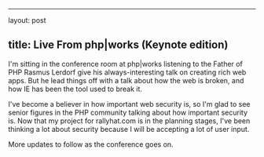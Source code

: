 <hr />

<p>layout: post</p>

<h2>title: Live From php|works (Keynote edition)</h2>

<p>
I'm sitting in the conference room at php|works listening to the Father of PHP Rasmus Lerdorf give his always-interesting talk on creating rich web apps.  But he lead things off with a talk about how the web is broken, and how IE has been the tool used to break it.
</p>

<p>
I've become a believer in how important web security is, so I'm glad to see senior figures in the PHP community talking about how important security is.  Now that my project for rallyhat.com is in the planning stages, I've been thinking a lot about security because I will be accepting a lot of user input.
</p>

<p>
More updates to follow as the conference goes on.
</p>
